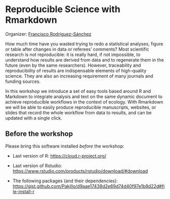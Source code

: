 # Reproducible Science with Rmarkdown

Organizer: [Francisco Rodríguez-Sánchez](https://frodriguezsanchez.net) 
 
How much time have you wasted trying to redo a statistical analyses, figure or table after changes in data or referees’ comments? Most scientific research is not reproducible: it is really hard, if not impossible, to understand how results are derived from data and to regenerate them in the future (even by the same researchers). However, traceability and reproducibility of results are indispensable elements of high-quality science. They are also an increasing requirement of many journals and funding sources.
 
In this workshop we introduce a set of easy tools based around R and Markdown to integrate analysis and text on the same dynamic document to achieve reproducible workflows in the context of ecology. With Rmarkdown we will be able to easily produce reproducible manuscripts, websites, or slides that record the whole workflow from data to results, and can be updated with a single click.


## Before the workshop

Please bring this software installed *before* the workshop:

- Last version of R: https://cloud.r-project.org/

- Last version of Rstudio: https://www.rstudio.com/products/rstudio/download/#download

- The following packages (and their dependencies): https://gist.github.com/Pakillo/d9aae17438d2e69d74d40f97e1b8d22d#file-install-r
  





